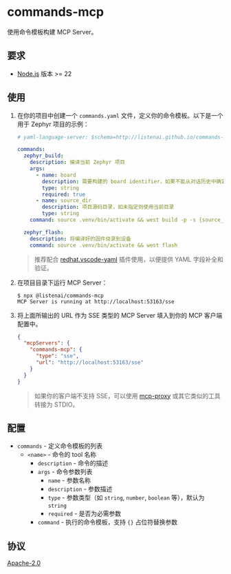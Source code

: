 commands-mcp
============

使用命令模板构建 MCP Server。

## 要求

* [Node.js](https://nodejs.org/) 版本 >= 22

## 使用

1. 在你的项目中创建一个 `commands.yaml` 文件，定义你的命令模板。以下是一个用于 Zephyr 项目的示例：

    ```yaml
    # yaml-language-server: $schema=http://listenai.github.io/commands-mcp/schema/v1.json

    commands:
      zephyr_build:
        description: 编译当前 Zephyr 项目
        args:
          - name: board
            description: 需要构建的 board identifier，如果不能从对话历史中确定，则询问用户
            type: string
            required: true
          - name: source_dir
            description: 项目源码目录，如未指定则使用当前目录
            type: string
        command: source .venv/bin/activate && west build -p -s {source_dir} -b {board}

      zephyr_flash:
        description: 将编译好的固件烧录到设备
        command: source .venv/bin/activate && west flash
    ```

    > 推荐配合 [redhat.vscode-yaml](https://marketplace.visualstudio.com/items?itemName=redhat.vscode-yaml) 插件使用，以便提供 YAML 字段补全和验证。

2. 在项目目录下运行 MCP Server：

    ```
    $ npx @listenai/commands-mcp
    MCP Server is running at http://localhost:53163/sse
    ```

3. 将上面所输出的 URL 作为 SSE 类型的 MCP Server 填入到你的 MCP 客户端配置中。

    ```json
    {
      "mcpServers": {
        "commands-mcp": {
          "type": "sse",
          "url": "http://localhost:53163/sse"
        }
      }
    }
    ```

    > 如果你的客户端不支持 SSE，可以使用 [mcp-proxy](https://github.com/sparfenyuk/mcp-proxy) 或其它类似的工具转接为 STDIO。

## 配置

* `commands` - 定义命令模板的列表
  * `<name>` - 命令的 tool 名称
    * `description` - 命令的描述
    * `args` - 命令参数列表
      * `name` - 参数名称
      * `description` - 参数描述
      * `type` - 参数类型（如 `string`, `number`, `boolean` 等），默认为 `string`
      * `required` - 是否为必需参数
    * `command` - 执行的命令模板，支持 `{}` 占位符替换参数

## 协议

[Apache-2.0](LICENSE)
